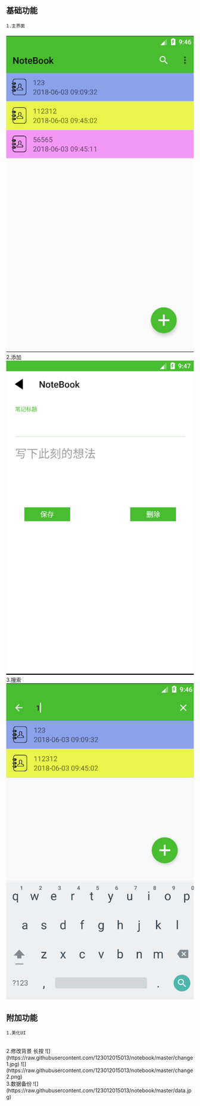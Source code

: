 基础功能
----
	1.主界面
![](note.png)
<br>
	2.添加
![](add.png)
	3.搜索
![](note_search.png)

附加功能
----
	1.美化UI
<br>
	2.修改背景
长按
![](https://raw.githubusercontent.com/123012015013/notebook/master/change1.jpg)
![](https://raw.githubusercontent.com/123012015013/notebook/master/change2.png)
<br>
	3.数据备份
![](https://raw.githubusercontent.com/123012015013/notebook/master/data.jpg)
	

